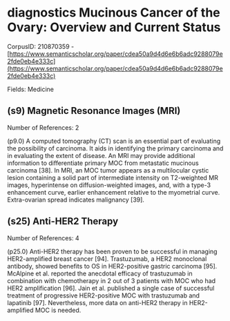 # diagnostics Mucinous Cancer of the Ovary: Overview and Current Status

CorpusID: 210870359 - [https://www.semanticscholar.org/paper/cdea50a9d4d6e6b6adc9288079e2fde0eb4e333c](https://www.semanticscholar.org/paper/cdea50a9d4d6e6b6adc9288079e2fde0eb4e333c)

Fields: Medicine

## (s9) Magnetic Resonance Images (MRI)
Number of References: 2

(p9.0) A computed tomography (CT) scan is an essential part of evaluating the possibility of carcinoma. It aids in identifying the primary carcinoma and in evaluating the extent of disease. An MRI may provide additional information to differentiate primary MOC from metastatic mucinous carcinoma [38]. In MRI, an MOC tumor appears as a multilocular cystic lesion containing a solid part of intermediate intensity on T2-weighted MR images, hyperintense on diffusion-weighted images, and, with a type-3 enhancement curve, earlier enhancement relative to the myometrial curve. Extra-ovarian spread indicates malignancy [39].
## (s25) Anti-HER2 Therapy
Number of References: 4

(p25.0) Anti-HER2 therapy has been proven to be successful in managing HER2-amplified breast cancer [94]. Trastuzumab, a HER2 monoclonal antibody, showed benefits to OS in HER2-positive gastric carcinoma [95]. McAlpine et al. reported the anecdotal efficacy of trastuzumab in combination with chemotherapy in 2 out of 3 patients with MOC who had HER2 amplification [96]. Jain et al. published a single case of successful treatment of progressive HER2-positive MOC with trastuzumab and lapatinib [97]. Nevertheless, more data on anti-HER2 therapy in HER2-amplified MOC is needed.
